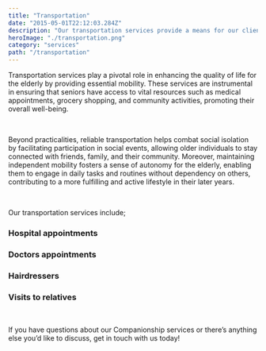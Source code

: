 ```yaml
---
title: "Transportation"
date: "2015-05-01T22:12:03.284Z"
description: "Our transportation services provide a means for our clients to access essential services, medical appointments, and social activities, promoting overall well-being. "
heroImage: "./transportation.png"
category: "services"
path: "/transportation"
---
```


Transportation services play a pivotal role in enhancing the quality of life for the elderly by providing essential mobility. These services are instrumental in ensuring that seniors have access to vital resources such as medical appointments, grocery shopping, and community activities, promoting their overall well-being.

</br>
<p>
Beyond practicalities, reliable transportation helps combat social isolation by facilitating participation in social events, allowing older individuals to stay connected with friends, family, and their community. Moreover, maintaining independent mobility fosters a sense of autonomy for the elderly, enabling them to engage in daily tasks and routines without dependency on others, contributing to a more fulfilling and active lifestyle in their later years.</p>

</br>
<p>Our transportation services include;</p>

### Hospital appointments

### Doctors appointments

### Hairdressers

### Visits to relatives

</br>
<p>If you have questions about our Companionship services or there’s anything else you’d like to discuss, get in touch with us today!</p>
